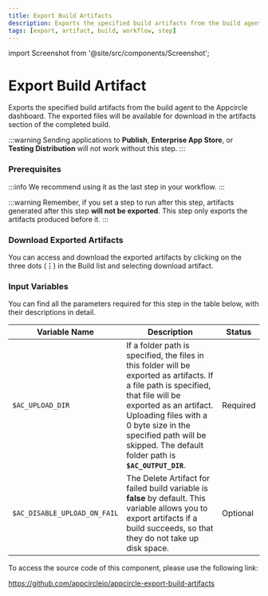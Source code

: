 ```yaml
---
title: Export Build Artifacts
description: Exports the specified build artifacts from the build agent to the Appcircle dashboard.
tags: [export, artifact, build, workflow, step]
---
```


import Screenshot from '@site/src/components/Screenshot';


# Export Build Artifact

Exports the specified build artifacts from the build agent to the Appcircle dashboard. The exported files will be available for download in the artifacts section of the completed build.

:::warning
Sending applications to **Publish**, **Enterprise App Store**, or **Testing Distribution** will not work without this step.
:::

### Prerequisites

:::info
We recommend using it as the last step in your workflow.
:::

<Screenshot url='https://cdn.appcircle.io/docs/assets/BE2584-exportOrder.png' />

:::warning
Remember, if you set a step to run after this step, artifacts generated after this step **will not be exported**. This step only exports the artifacts produced before it.
:::

### Download Exported Artifacts

You can access and download the exported artifacts by clicking on the three dots (**⋮**) in the Build list and selecting download artifact. 

<Screenshot url='https://cdn.appcircle.io/docs/assets/BE2584-exportDownload.png' />

### Input Variables

You can find all the parameters required for this step in the table below, with their descriptions in detail.

<Screenshot url='https://cdn.appcircle.io/docs/assets/BE2584-exportInput.png' />


| Variable Name                 | Description                                    | Status |
|-------------------------------|------------------------------------------------|--------|
| `$AC_UPLOAD_DIR`              | If a folder path is specified, the files in this folder will be exported as artifacts. If a file path is specified, that file will be exported as an artifact. Uploading files with a 0 byte size in the specified path will be skipped. The default folder path is **`$AC_OUTPUT_DIR`**. | Required |
| `$AC_DISABLE_UPLOAD_ON_FAIL`  | The Delete Artifact for failed build variable is **false** by default. This variable allows you to export artifacts if a build succeeds, so that they do not take up disk space.  | Optional |

To access the source code of this component, please use the following link:

https://github.com/appcircleio/appcircle-export-build-artifacts